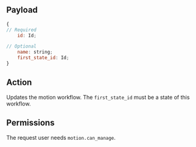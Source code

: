 ## Payload
```js
{
// Required
    id: Id;

// Optional
    name: string;
    first_state_id: Id;
}
```

## Action
Updates the motion workflow. The `first_state_id` must be a state of this workflow.

## Permissions
The request user needs `motion.can_manage`.
